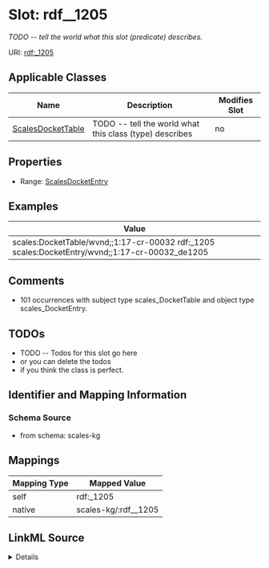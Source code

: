 

# Slot: rdf__1205


_TODO -- tell the world what this slot (predicate) describes._





URI: [rdf:_1205](http://www.w3.org/1999/02/22-rdf-syntax-ns#_1205)



<!-- no inheritance hierarchy -->





## Applicable Classes

| Name | Description | Modifies Slot |
| --- | --- | --- |
| [ScalesDocketTable](../classes/ScalesDocketTable.md) | TODO -- tell the world what this class (type) describes |  no  |







## Properties

* Range: [ScalesDocketEntry](../classes/ScalesDocketEntry.md)






## Examples

| Value |
| --- |
| scales:DocketTable/wvnd;;1:17-cr-00032 rdf:_1205 scales:DocketEntry/wvnd;;1:17-cr-00032_de1205 |

## Comments

* 101 occurrences with subject type scales_DocketTable and object type scales_DocketEntry.

## TODOs

* TODO -- Todos for this slot go here
* or you can delete the todos
* if you think the class is perfect.

## Identifier and Mapping Information







### Schema Source


* from schema: scales-kg




## Mappings

| Mapping Type | Mapped Value |
| ---  | ---  |
| self | rdf:_1205 |
| native | scales-kg/:rdf__1205 |




## LinkML Source

<details>
```yaml
name: rdf__1205
description: TODO -- tell the world what this slot (predicate) describes.
todos:
- TODO -- Todos for this slot go here
- or you can delete the todos
- if you think the class is perfect.
comments:
- 101 occurrences with subject type scales_DocketTable and object type scales_DocketEntry.
examples:
- value: scales:DocketTable/wvnd;;1:17-cr-00032 rdf:_1205 scales:DocketEntry/wvnd;;1:17-cr-00032_de1205
from_schema: scales-kg
rank: 1000
slot_uri: rdf:_1205
alias: rdf__1205
domain_of:
- scales_DocketTable
range: scales_DocketEntry

```
</details>